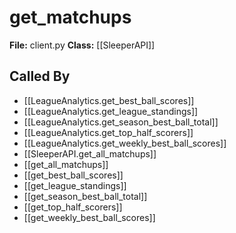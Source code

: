 # get_matchups

**File:** client.py
**Class:** [[SleeperAPI]]

## Called By

- [[LeagueAnalytics.get_best_ball_scores]]
- [[LeagueAnalytics.get_league_standings]]
- [[LeagueAnalytics.get_season_best_ball_total]]
- [[LeagueAnalytics.get_top_half_scorers]]
- [[LeagueAnalytics.get_weekly_best_ball_scores]]
- [[SleeperAPI.get_all_matchups]]
- [[get_all_matchups]]
- [[get_best_ball_scores]]
- [[get_league_standings]]
- [[get_season_best_ball_total]]
- [[get_top_half_scorers]]
- [[get_weekly_best_ball_scores]]

